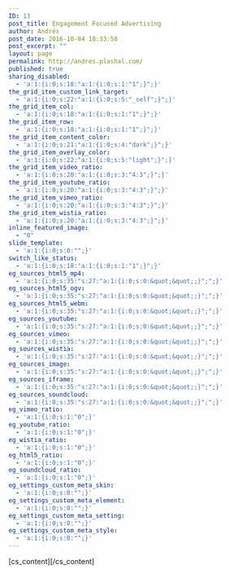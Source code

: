 ```yaml
---
ID: 13
post_title: Engagement Focused Advertising
author: Andrés
post_date: 2016-10-04 18:33:58
post_excerpt: ""
layout: page
permalink: http://andres.plashal.com/
published: true
sharing_disabled:
  - 'a:1:{i:0;s:18:"a:1:{i:0;s:1:"1";}";}'
the_grid_item_custom_link_target:
  - 'a:1:{i:0;s:22:"a:1:{i:0;s:5:"_self";}";}'
the_grid_item_col:
  - 'a:1:{i:0;s:18:"a:1:{i:0;s:1:"1";}";}'
the_grid_item_row:
  - 'a:1:{i:0;s:18:"a:1:{i:0;s:1:"1";}";}'
the_grid_item_content_color:
  - 'a:1:{i:0;s:21:"a:1:{i:0;s:4:"dark";}";}'
the_grid_item_overlay_color:
  - 'a:1:{i:0;s:22:"a:1:{i:0;s:5:"light";}";}'
the_grid_item_video_ratio:
  - 'a:1:{i:0;s:20:"a:1:{i:0;s:3:"4:3";}";}'
the_grid_item_youtube_ratio:
  - 'a:1:{i:0;s:20:"a:1:{i:0;s:3:"4:3";}";}'
the_grid_item_vimeo_ratio:
  - 'a:1:{i:0;s:20:"a:1:{i:0;s:3:"4:3";}";}'
the_grid_item_wistia_ratio:
  - 'a:1:{i:0;s:20:"a:1:{i:0;s:3:"4:3";}";}'
inline_featured_image:
  - "0"
slide_template:
  - 'a:1:{i:0;s:0:"";}'
switch_like_status:
  - 'a:1:{i:0;s:18:"a:1:{i:0;s:1:"1";}";}'
eg_sources_html5_mp4:
  - 'a:1:{i:0;s:35:"s:27:"a:1:{i:0;s:0:&quot;&quot;;}";";}'
eg_sources_html5_ogv:
  - 'a:1:{i:0;s:35:"s:27:"a:1:{i:0;s:0:&quot;&quot;;}";";}'
eg_sources_html5_webm:
  - 'a:1:{i:0;s:35:"s:27:"a:1:{i:0;s:0:&quot;&quot;;}";";}'
eg_sources_youtube:
  - 'a:1:{i:0;s:35:"s:27:"a:1:{i:0;s:0:&quot;&quot;;}";";}'
eg_sources_vimeo:
  - 'a:1:{i:0;s:35:"s:27:"a:1:{i:0;s:0:&quot;&quot;;}";";}'
eg_sources_wistia:
  - 'a:1:{i:0;s:35:"s:27:"a:1:{i:0;s:0:&quot;&quot;;}";";}'
eg_sources_image:
  - 'a:1:{i:0;s:35:"s:27:"a:1:{i:0;s:0:&quot;&quot;;}";";}'
eg_sources_iframe:
  - 'a:1:{i:0;s:35:"s:27:"a:1:{i:0;s:0:&quot;&quot;;}";";}'
eg_sources_soundcloud:
  - 'a:1:{i:0;s:35:"s:27:"a:1:{i:0;s:0:&quot;&quot;;}";";}'
eg_vimeo_ratio:
  - 'a:1:{i:0;s:1:"0";}'
eg_youtube_ratio:
  - 'a:1:{i:0;s:1:"0";}'
eg_wistia_ratio:
  - 'a:1:{i:0;s:1:"0";}'
eg_html5_ratio:
  - 'a:1:{i:0;s:1:"0";}'
eg_soundcloud_ratio:
  - 'a:1:{i:0;s:1:"0";}'
eg_settings_custom_meta_skin:
  - 'a:1:{i:0;s:0:"";}'
eg_settings_custom_meta_element:
  - 'a:1:{i:0;s:0:"";}'
eg_settings_custom_meta_setting:
  - 'a:1:{i:0;s:0:"";}'
eg_settings_custom_meta_style:
  - 'a:1:{i:0;s:0:"";}'
---
```

[cs_content][/cs_content]